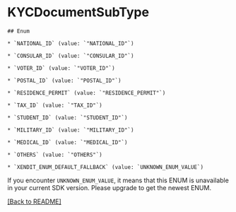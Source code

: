 # KYCDocumentSubType


    ## Enum
    
    * `NATIONAL_ID` (value: `"NATIONAL_ID"`)
    
    * `CONSULAR_ID` (value: `"CONSULAR_ID"`)
    
    * `VOTER_ID` (value: `"VOTER_ID"`)
    
    * `POSTAL_ID` (value: `"POSTAL_ID"`)
    
    * `RESIDENCE_PERMIT` (value: `"RESIDENCE_PERMIT"`)
    
    * `TAX_ID` (value: `"TAX_ID"`)
    
    * `STUDENT_ID` (value: `"STUDENT_ID"`)
    
    * `MILITARY_ID` (value: `"MILITARY_ID"`)
    
    * `MEDICAL_ID` (value: `"MEDICAL_ID"`)
    
    * `OTHERS` (value: `"OTHERS"`)
    
    * `XENDIT_ENUM_DEFAULT_FALLBACK` (value: `UNKNOWN_ENUM_VALUE`)

If you encounter `UNKNOWN_ENUM_VALUE`, it means that this ENUM is unavailable in your current SDK version. Please upgrade to get the newest ENUM.

[[Back to README]](../../README.md)


